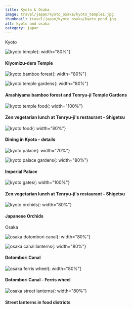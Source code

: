 ```yaml
---
title: Kyoto & Osaka
image: travel/japan/kyoto_osaka/kyoto_temple1.jpg
thumbnail: travel/japan/kyoto_osaka/kyoto_pond.jpg
alt: kyoto and osaka
category: japan
---
```


Kyoto

![kyoto temple](./assets/img/travel/japan/kyoto_osaka/kyoto_temple2.jpg){: width="80%"}

#### Kiyomizu-dera Temple

![kyoto bamboo forest](./assets/img/travel/japan/kyoto_osaka/kyoto_bamboo.jpg){: width="80%"}

![kyoto temple gardens](./assets/img/travel/japan/kyoto_osaka/kyoto_pond.jpg){: width="80%"}

#### Arashiyama bamboo forest and Tenryu-ji Temple Gardens

![kyoto temple food](./assets/img/travel/japan/kyoto_osaka/kyoto_temple_food.jpg){: width="100%"}

#### Zen vegetarian lunch at Tenryu-ji's restaurant - Shigetsu

![kyoto food](./assets/img/travel/japan/kyoto_osaka/kyoto_food_details.jpg){: width="80%"}

#### Dining in Kyoto - details

![kyoto palace](./assets/img/travel/japan/kyoto_osaka/kyoto_palace.jpg){: width="70%"}

![kyoto palace gardens](./assets/img/travel/japan/kyoto_osaka/kyoto_gardens.jpg){: width="80%"}

#### Imperial Palace

![kyoto gates](./assets/img/travel/japan/kyoto_osaka/kyoto_gates.jpg){: width="100%"}

#### Zen vegetarian lunch at Tenryu-ji's restaurant - Shigetsu

![kyoto orchids](./assets/img/travel/japan/kyoto_osaka/kyoto_orchids.jpg){: width="80%"}

#### Japanese Orchids

Osaka

![osaka dotombori canal](./assets/img/travel/japan/kyoto_osaka/osaka_canal.jpg){: width="80%"}

![osaka canal lanterns](./assets/img/travel/japan/kyoto_osaka/osaka_canal_lanterns.jpg){: width="80%"}

#### Dotombori Canal

![osaka ferris wheel](./assets/img/travel/japan/kyoto_osaka/osaka_ferris_wheel.jpg){: width="80%"}

#### Dotombori Canal - Ferris wheel

![osaka street lanterns](./assets/img/travel/japan/kyoto_osaka/osaka_street_lanterns.jpg){: width="80%"}

#### Street lanterns in food districts
